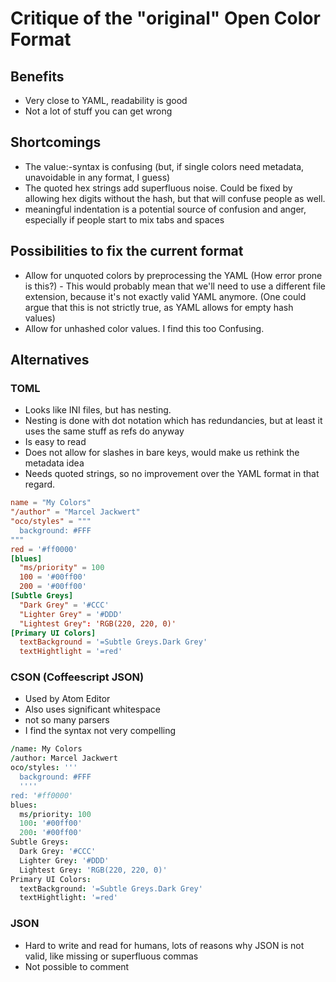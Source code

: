 # Critique of the "original" Open Color Format

## Benefits
- Very close to YAML, readability is good
- Not a lot of stuff you can get wrong


## Shortcomings

- The value:-syntax is confusing (but, if single colors need metadata, unavoidable in any format, I guess)
- The quoted hex strings add superfluous noise. Could be fixed by allowing hex digits without the hash, but that will confuse people as well.
- meaningful indentation is a potential source of confusion and anger, especially if people start to mix tabs and spaces


## Possibilities to fix the current format

- Allow for unquoted colors by preprocessing the YAML (How error prone is this?) - This would probably mean that we'll need to use a different file extension, because it's not exactly valid YAML anymore. (One could  argue that this is not strictly true, as YAML allows for empty hash values)
- Allow for unhashed color values. I find this too Confusing.

## Alternatives

### TOML

- Looks like INI files, but has nesting.
- Nesting is done with dot notation which has redundancies, but at least it uses the same stuff as refs do anyway
- Is easy to read
- Does not allow for slashes in bare keys, would make us rethink the metadata idea
- Needs quoted strings, so no improvement over the YAML format in that regard.

```toml
name = "My Colors"
"/author" = "Marcel Jackwert"
"oco/styles" = """
  background: #FFF
"""
red = '#ff0000'
[blues]
  "ms/priority" = 100
  100 = '#00ff00'
  200 = '#00ff00'
[Subtle Greys]
  "Dark Grey" = '#CCC'
  "Lighter Grey" = '#DDD'
  "Lightest Grey": 'RGB(220, 220, 0)'
[Primary UI Colors]
  textBackground = '=Subtle Greys.Dark Grey'
  textHightlight = '=red'

```

### CSON (Coffeescript JSON)

- Used by Atom Editor
- Also uses significant whitespace
- not so many parsers
- I find the syntax not very compelling

```cson
/name: My Colors
/author: Marcel Jackwert
oco/styles: '''
  background: #FFF
  ''''
red: '#ff0000'
blues:
  ms/priority: 100
  100: '#00ff00'
  200: '#00ff00'
Subtle Greys:
  Dark Grey: '#CCC'
  Lighter Grey: '#DDD'
  Lightest Grey: 'RGB(220, 220, 0)'
Primary UI Colors:
  textBackground: '=Subtle Greys.Dark Grey'
  textHightlight: '=red'

```


### JSON

- Hard to write and read for humans, lots of reasons why JSON is not valid, like missing or superfluous commas
- Not possible to comment
